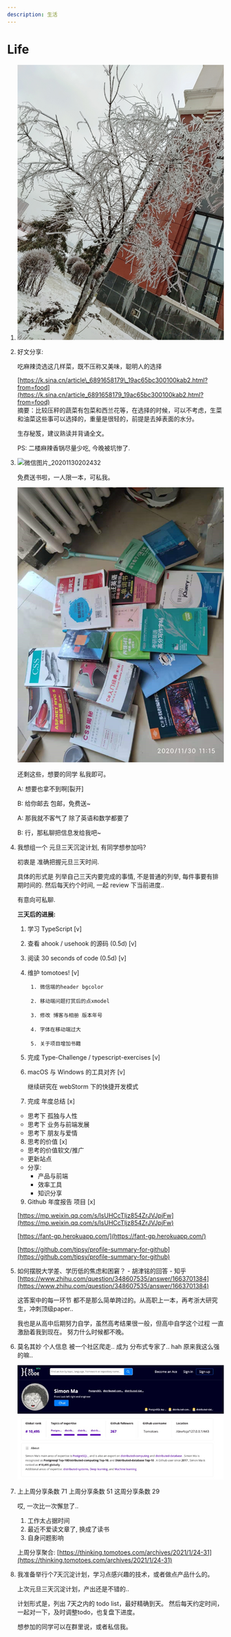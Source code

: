 ```yaml
---
description: 生活
---
```


# Life

1. ![image-20201122151223459](../.gitbook/assets/image-20201122151223459%20%281%29.png)
2. 好文分享:

   吃麻辣烫选这几样菜，既不压称又美味，聪明人的选择

   [https://k.sina.cn/article\_6891658179\_19ac65bc300100kab2.html?from=food](https://k.sina.cn/article_6891658179_19ac65bc300100kab2.html?from=food)  
   摘要：比较压秤的蔬菜有包菜和西兰花等，在选择的时候，可以不考虑，生菜和油菜这些事可以选择的，重量是很轻的，前提是去掉表面的水分。

   生存秘笈，建议熟读并背诵全文。

   PS: 二楼麻辣香锅尽量少吃, 今晚被坑惨了.

3. ![&#x5FAE;&#x4FE1;&#x56FE;&#x7247;\_20201130202432](../.gitbook/assets/微信图片_20201130202432%20%281%29%20%281%29.jpg)

   免费送书啦，一人限一本，可私我。

   ![image-20201201134849697](../.gitbook/assets/image-20201201134849697%20%281%29.png)

   还剩这些，想要的同学 私我即可。

   A: 想要也拿不到啊\[裂开\]

   B: 给你邮去 包邮，免费送~

   A: 那我就不客气了 除了英语和数学都要了

   B: 行，那私聊把信息发给我吧~

4. 我想组一个 元旦三天沉淀计划, 有同学想参加吗?

   初衷是 准确把握元旦三天时间.

   具体的形式是 列举自己三天内要完成的事情, 不是普通的列举, 每件事要有排期时间的. 然后每天约个时间, 一起 review 下当前进度..

   有意向可私聊.

   **三天后的进展:**

   1. 学习 TypeScript \[v\]
   2. 查看 ahook / usehook 的源码 \(0.5d\) \[v\]
   3. 阅读 30 seconds of code \(0.5d\) \[v\]
   4. 维护 tomotoes! \[v\]

           1. 微信端的header bgcolor

           2. 移动端问题打赏后的点xmodel

           3. 修改 博客与相册 版本年号

           4. 字体在移动端过大

           5. 关于项目增加书籍

   5. 完成 Type-Challenge / typescript-exercises \[v\]

   6. macOS 与 Windows 的工具对齐 \[v\]

       继续研究在 webStorm 下的快捷开发模式

   7. 完成 年度总结 \[x\]

   * 思考下 孤独与人性
   * 思考下 业务与前端发展
   * 思考下 朋友与爱情

   8. 思考的价值 \[x\]

   * 思考的价值软文/推广
   * 更新站点
   * 分享:
     * 产品与前端
     * 效率工具
     * 知识分享

   9. Github 年度报告 项目 \[x\]

   [https://mp.weixin.qq.com/s/lsUHCcTljz854ZrJVJpjFw](https://mp.weixin.qq.com/s/lsUHCcTljz854ZrJVJpjFw)

   [https://fant-gp.herokuapp.com/](https://fant-gp.herokuapp.com/)

   [https://github.com/tipsy/profile-summary-for-github](https://github.com/tipsy/profile-summary-for-github)

5. 如何摆脱大学差、学历低的焦虑和困窘？ - 胡津铭的回答 - 知乎 [https://www.zhihu.com/question/348607535/answer/1663701384](https://www.zhihu.com/question/348607535/answer/1663701384)

   这答案中的每一环节 都不是那么简单跨过的。从高职上一本，再考浙大研究生，冲刺顶级paper..

   我也是从高中后期努力自学，虽然高考结果很一般，但高中自学这个过程 一直激励着我到现在。 努力什么时候都不晚。

6. 莫名其妙 个人信息 被一个社区爬走.. 成为 分布式专家了.. hah 原来我这么强的嘛..

   ![image-20210110233840233](../.gitbook/assets/image-20210110233840233.png)

7. 上上周分享条数 71 上周分享条数 51 这周分享条数 29

   哎, 一次比一次懈怠了..

   1. 工作太占据时间
   2. 最近不爱读文章了, 换成了读书
   3. 自身问题影响

   上周分享聚合: [https://thinking.tomotoes.com/archives/2021/1/24-31](https://thinking.tomotoes.com/archives/2021/1/24-31)

8. 我准备举行个7天沉淀计划，学习点感兴趣的技术，或者做点产品什么的。

   上次元旦三天沉淀计划，产出还是不错的..

   计划形式是，列出 7天之内的 todo list，最好精确到天。 然后每天约定时间，一起对一下，及时调整todo，也复盘下进度。

   想参加的同学可以在群里说，或者私信我。


